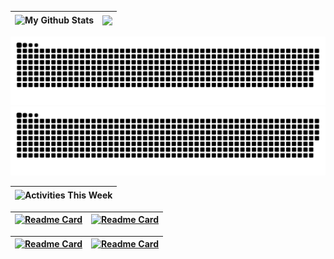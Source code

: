 | <a><img align="center" src="https://github-readme-stats.vercel.app/api?username=elthworth&show_icons=true&include_all_commits=true&theme=solarized-light&hide_border=true&custom_title=My GitHub Stats" alt="My Github Stats" /></a> | <a><img align="center" src="https://github-readme-stats.vercel.app/api/top-langs/?username=elthworth&layout=compact&theme=solarized-light&hide_border=true&langs_count=10&custom_title=My Top Langs" /></a> |
| ----------------------------------------------------------------------------------------------------------------------------------------------------------------------------------------------------------------------------- | ---------------------------------------------------------------------------------------------------------------------------------------------------------------------------------------------------- |

![snake gif](https://raw.githubusercontent.com/elthworth/elthworth/output/github-contribution-grid-snake-dark.svg#gh-dark-mode-only)![github contribution grid snake animation](https://raw.githubusercontent.com/elthworth/elthworth/output/github-contribution-grid-snake.svg#gh-light-mode-only)

| <img align="center" src="https://github-readme-stats.vercel.app/api/wakatime?username=elthworth&hide_border=true&theme=solarized-light&hide_title=true&range=last_7_days" alt="Activities This Week" /> |
| ------------------------------------------------------------------------------------------------------------------------------------------------------------------------------------------------------- |

| [![Readme Card](https://github-readme-stats.vercel.app/api/pin/?username=elthworth&repo=casper-client-rs&theme=swift)](https://github.com/elthworth/casper-client-rs) | [![Readme Card](https://github-readme-stats.vercel.app/api/pin/?username=elthworth&repo=cargo-casper&theme=swift)](https://github.com/elthworth/https://github.com/casper-ecosystem/cargo-casper) |
| --------------------------------------------------------------------------------------------------------------------------------------------------------------------- | ------------------------------------------------------------------------------------------------------------------------------------------------------------------------------------------------- |

| [![Readme Card](https://github-readme-stats.vercel.app/api/pin/?username=elthworth&repo=casper-js-sdk&theme=buefy)](https://github.com/casper-ecosystem/casper-js-sdk) | [![Readme Card](https://github-readme-stats.vercel.app/api/pin/?username=elthworth&repo=casper-contracts-js-clients&theme=buefy)](https://github.com/casper-network/casper-contracts-js-clients) |
| ---------------------------------------------------------------------------------------------------------------------------------------------------------------------- | ------------------------------------------------------------------------------------------------------------------------------------------------------------------------------------------------ |
